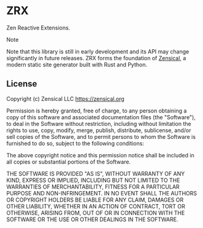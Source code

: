 # ZRX

Zen Reactive Extensions.

> [!NOTE]
>
> Note that this library is still in early development and its API may change
> significantly in future releases. ZRX forms the foundation of [Zensical], a
> modern static site generator built with Rust and Python.

[Zensical]: https://zensical.org

## License

Copyright (c) Zensical LLC <https://zensical.org>

Permission is hereby granted, free of charge, to any person obtaining a copy
of this software and associated documentation files (the "Software"), to
deal in the Software without restriction, including without limitation the
rights to use, copy, modify, merge, publish, distribute, sublicense, and/or
sell copies of the Software, and to permit persons to whom the Software is
furnished to do so, subject to the following conditions:

The above copyright notice and this permission notice shall be included in
all copies or substantial portions of the Software.

THE SOFTWARE IS PROVIDED "AS IS", WITHOUT WARRANTY OF ANY KIND, EXPRESS OR
IMPLIED, INCLUDING BUT NOT LIMITED TO THE WARRANTIES OF MERCHANTABILITY,
FITNESS FOR A PARTICULAR PURPOSE AND NON-INFRINGEMENT. IN NO EVENT SHALL THE
AUTHORS OR COPYRIGHT HOLDERS BE LIABLE FOR ANY CLAIM, DAMAGES OR OTHER
LIABILITY, WHETHER IN AN ACTION OF CONTRACT, TORT OR OTHERWISE, ARISING
FROM, OUT OF OR IN CONNECTION WITH THE SOFTWARE OR THE USE OR OTHER DEALINGS
IN THE SOFTWARE.
